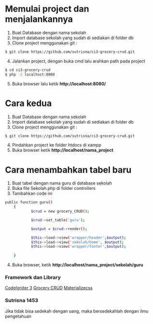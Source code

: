 # Memulai project dan menjalankannya
1. Buat Database dengan nama sekolah
2. Import database sekolah yang sudah di sediakan di folder db
3. Clone project menggunakan git :
```bash
$ git clone https://github.com/sutrisna/ci3-grocery-crud.git
```
4. Jalankan project, dengan buka cmd lalu arahkan path pada project
```bash
$ cd ci3-grocery-crud
$ php -S localhost:8080
```
5. Buka browser lalu ketik **http://localhost:8080/**

# Cara kedua
1. Buat Database dengan nama sekolah
2. Import database sekolah yang sudah di sediakan di folder db
3. Clone project menggunakan git :
```bash
$ git clone https://github.com/sutrisna/ci3-grocery-crud.git
```
4. Pindahkan project ke folder htdocs di xampp
5. Buka browser ketik **http://localhost/nama_project**

# Cara menambahkan tabel baru
1. Buat tabel dengan nama guru di database sekolah
2. Buka file Sekolah.php di folder controllers
3. Tambahkan code ini
```bash
public function guru()
	{
			$crud = new grocery_CRUD();

			$crud->set_table('guru');

			$output = $crud->render();

    		$this->load->view('wrapper/header',$output);
    		$this->load->view('sekolah/home', $output);
    		$this->load->view('wrapper/footer',$output);
            
	}
```
4. Buka browser, ketik **http://localhost/nama_project/sekolah/guru**

### Framework dan Library
[CodeIgniter 3](https://codeigniter.com/)
[Grocery CRUD](https://www.grocerycrud.com/)
[Materializecss](https://materializecss.com/)

### Sutrisna 1453
Jika tidak bisa sedekah dengan uang, maka bersedekahlah dengan ilmu pengetahuan


